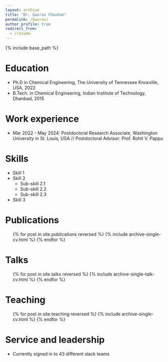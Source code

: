 ```yaml
---
layout: archive
title: "Dr. Gaurav Chauhan"
permalink: /Gaurav/
author_profile: true
redirect_from:
  - /resume
---
```


{% include base_path %}

Education
======
* Ph.D in Chemical Engineering, The University of Tennessee Knoxville, USA, 2022 
* B.Tech. in Chemical Engineering, Indian Institute of Technology, Dhanbad, 2015

Work experience
======
* Mar 2022 - May 2024: Postdoctoral Research Associate, Washington University in St. Louis, USA // Postdoctoral Advisor: Prof. Rohit V. Pappu
  
  
Skills
======
* Skill 1
* Skill 2
  * Sub-skill 2.1
  * Sub-skill 2.2
  * Sub-skill 2.3
* Skill 3

Publications
======
  <ul>{% for post in site.publications reversed %}
    {% include archive-single-cv.html %}
  {% endfor %}</ul>
  
Talks
======
  <ul>{% for post in site.talks reversed %}
    {% include archive-single-talk-cv.html  %}
  {% endfor %}</ul>
  
Teaching
======
  <ul>{% for post in site.teaching reversed %}
    {% include archive-single-cv.html %}
  {% endfor %}</ul>
  
Service and leadership
======
* Currently signed in to 43 different slack teams
